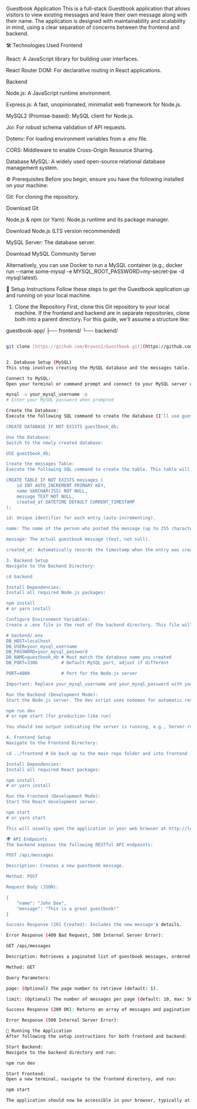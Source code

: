 Guestbook Application
This is a full-stack Guestbook application that allows visitors to view existing messages and leave their own message along with their name.
The application is designed with maintainability and scalability in mind, using a clear separation of concerns between the frontend and backend.


🛠️ Technologies Used
Frontend

React: A JavaScript library for building user interfaces.

React Router DOM: For declarative routing in React applications.


Backend

Node.js: A JavaScript runtime environment.

Express.js: A fast, unopinionated, minimalist web framework for Node.js.

MySQL2 (Promise-based): MySQL client for Node.js.

Joi: For robust schema validation of API requests.

Dotenv: For loading environment variables from a .env file.

CORS: Middleware to enable Cross-Origin Resource Sharing.

Database
MySQL: A widely used open-source relational database management system.

⚙️ Prerequisites
Before you begin, ensure you have the following installed on your machine:

Git: For cloning the repository.

Download Git

Node.js & npm (or Yarn): Node.js runtime and its package manager.

Download Node.js (LTS version recommended)

MySQL Server: The database server.

Download MySQL Community Server

Alternatively, you can use Docker to run a MySQL container (e.g., docker run --name some-mysql -e MYSQL_ROOT_PASSWORD=my-secret-pw -d mysql:latest).

🚀 Setup Instructions
Follow these steps to get the Guestbook application up and running on your local machine.

1. Clone the Repository
First, clone this Git repository to your local machine. If the frontend and backend are in separate repositories, clone both into a parent directory. For this guide, we'll assume a structure like:

guestbook-app/
├── frontend/
└── backend/
```bash

git clone [https://github.com/Braxon2/Guestbook.git](https://github.com/Braxon2/Guestbook.git)


2. Database Setup (MySQL)
This step involves creating the MySQL database and the messages table.

Connect to MySQL:
Open your terminal or command prompt and connect to your MySQL server using a client (e.g., MySQL Shell, MySQL Workbench, or the mysql command-line client).

mysql -u your_mysql_username -p
# Enter your MySQL password when prompted

Create the Database:
Execute the following SQL command to create the database (I'll use guestbook_db as the database name for consistency, but ensure it matches your .env file later).

CREATE DATABASE IF NOT EXISTS guestbook_db;

Use the Database:
Switch to the newly created database:

USE guestbook_db;

Create the messages Table:
Execute the following SQL command to create the table. This table will store the guestbook messages.

CREATE TABLE IF NOT EXISTS messages (
    id INT AUTO_INCREMENT PRIMARY KEY,
    name VARCHAR(255) NOT NULL,
    message TEXT NOT NULL,
    created_at DATETIME DEFAULT CURRENT_TIMESTAMP
);

id: Unique identifier for each entry (auto-incrementing).

name: The name of the person who posted the message (up to 255 characters, not null).

message: The actual guestbook message (text, not null).

created_at: Automatically records the timestamp when the entry was created.

3. Backend Setup
Navigate to the Backend Directory:

cd backend

Install Dependencies:
Install all required Node.js packages:

npm install
# or yarn install

Configure Environment Variables:
Create a .env file in the root of the backend directory. This file will store your database credentials and server port.

# backend/.env
DB_HOST=localhost
DB_USER=your_mysql_username
DB_PASSWORD=your_mysql_password
DB_NAME=guestbook_db # Must match the database name you created
DB_PORT=3306         # Default MySQL port, adjust if different

PORT=4000            # Port for the Node.js server

Important: Replace your_mysql_username and your_mysql_password with your actual MySQL credentials.

Run the Backend (Development Mode):
Start the Node.js server. The dev script uses nodemon for automatic restarts on file changes.

npm run dev
# or npm start (for production-like run)

You should see output indicating the server is running, e.g., Server running on port 4000.

4. Frontend Setup
Navigate to the Frontend Directory:

cd ../frontend # Go back up to the main repo folder and into frontend

Install Dependencies:
Install all required React packages:

npm install
# or yarn install

Run the Frontend (Development Mode):
Start the React development server.

npm start
# or yarn start

This will usually open the application in your web browser at http://localhost:3000 (or another port if 3000 is taken).

🌍 API Endpoints
The backend exposes the following RESTful API endpoints:

POST /api/messages

Description: Creates a new guestbook message.

Method: POST

Request Body (JSON):

{
    "name": "John Doe",
    "message": "This is a great guestbook!"
}

Success Response (201 Created): Includes the new message's details.

Error Response (400 Bad Request, 500 Internal Server Error):

GET /api/messages

Description: Retrieves a paginated list of guestbook messages, ordered from newest to oldest.

Method: GET

Query Parameters:

page: (Optional) The page number to retrieve (default: 1).

limit: (Optional) The number of messages per page (default: 10, max: 50).

Success Response (200 OK): Returns an array of messages and pagination metadata.

Error Response (500 Internal Server Error):

🏃 Running the Application
After following the setup instructions for both frontend and backend:

Start Backend:
Navigate to the backend directory and run:

npm run dev

Start Frontend:
Open a new terminal, navigate to the frontend directory, and run:

npm start

The application should now be accessible in your browser, typically at http://localhost:3000.

